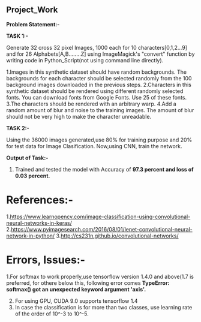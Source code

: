 ## Project_Work
**Problem Statement:-**

**TASK 1:-**

Generate 32 cross 32 pixel Images, 1000 each for 10 characters[0,1,2...9] and for 26 Alphabets[A,B........Z] using ImageMagick's "convert" function by writing code in Python_Script(not using command line directly).

1.Images in this synthetic dataset should have random backgrounds. The backgrounds for each character should be selected randomly from the 100 background images downloaded in the previous steps. 
2.Characters in this synthetic dataset should be rendered using different randomly selected fonts. You can download fonts from Google Fonts. Use 25 of these fonts. 
3.The characters should be rendered with an arbitrary warp.
4.Add a random amount of blur and noise to the training images. The amount of blur should not be very high to make the character unreadable. 


**TASK 2:-**

Using the 36000 images generated,use 80% for training purpose and 20% for test data for Image Clasification.
Now,using CNN, train the network.


**Output of Task:-**

1. Trained and tested the model with Accuracy of **97.3 percent and loss of 0.03 percent.**

# References:-
1.https://www.learnopencv.com/image-classification-using-convolutional-neural-networks-in-keras/
2.https://www.pyimagesearch.com/2016/08/01/lenet-convolutional-neural-network-in-python/
3.http://cs231n.github.io/convolutional-networks/

# Errors, Issues:-
1.For softmax to work properly,use tensorflow version 1.4.0 and above(1.7 is preferred, for othere below this, following error comes
  **TypeError: softmax() got an unexpected keyword argument 'axis'.**
  
2. For using GPU, CUDA 9.0 supports tensorflow 1.4 
3. In case the classification is for more than two classes, use learning rate of the order of 10^-3 to 10^-5.




